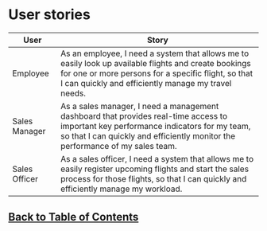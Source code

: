 # User stories

| User          | Story                                                                                                                                                                                                                 |
|---------------|-----------------------------------------------------------------------------------------------------------------------------------------------------------------------------------------------------------------------|
| Employee      | As an employee, I need a system that allows me to easily look up available flights and create bookings for one or more persons for a specific flight, so that I can quickly and efficiently manage my travel needs.   |
| Sales Manager | As a sales manager, I need a management dashboard that provides real-time access to important key performance indicators for my team, so that I can quickly and efficiently monitor the performance of my sales team. |
| Sales Officer | As a sales officer, I need a system that allows me to easily register upcoming flights and start the sales process for those flights, so that I can quickly and efficiently manage my workload.                       |


## [Back to Table of Contents](https://github.com/FontysVenlo/prj2-2023-prj2-2023-17/blob/main/TableOfContents.md)